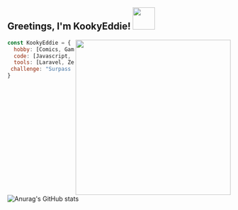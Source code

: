 <h2> Greetings, I'm KookyEddie! <img src="https://media.giphy.com/media/888R35MJTmDxQfRzfS/giphy.gif" width="50"></h2>
<img align='right' src="https://cdn.discordapp.com/attachments/733158145089863750/824388338898305044/Sans_titre.png" width="350">

```javascript
const KookyEddie = {
  hobby: [Comics, Games, Books, Technology],
  code: [Javascript, PHP, C#, Java],
  tools: [Laravel, Zephyrus, Docker],
 challenge: "Surpass myself"
}
```
![Anurag's GitHub stats](https://github-readme-stats.vercel.app/api?username=KookyEddie&show_icons=true&theme=radical)

